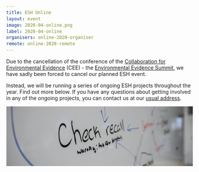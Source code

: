 ```yaml
---
title: ESH Online
layout: event
image: 2020-04-online.png
label: 2020-04-online
organisers: online-2020-organiser
remote: online-2020-remote
---
```

Due to the cancellation of the conference of the <a href="https://www.environmentalevidence.org">Collaboration for Environmental Evidence</a> (CEE) - the <a href="https://environmentalevidencesummit.com">Environmental Evidence Summit</a>, we have sadly been forced to cancel our planned ESH event.

Instead, we will be running a series of ongoing ESH projects throughout the year. Find out more below. If you have any questions about getting involved in any of the ongoing projects, you can contact us at our <a href="mailto:eshackathon@gmail.com">usual address</a>.

<img src="/assets/images/events/Online_banner_small.jpg" alt="Panorama"/>